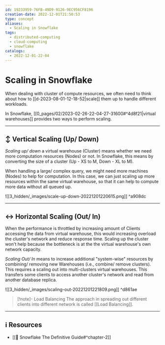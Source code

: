 ```yaml
---
id: 19233959-76FB-49D9-9126-9EC956CF8196
creation-date: 2022-12-01T21:50:53
type: concept
aliases:
  - Scaling in Snowflake
tags:
  - distributed-computing
  - cloud-computing
  - snowflake
catalogs:
  - 2022-12-01-22-04
---
```


# Scaling in Snowflake 


When dealing with cluster of compute resources, we often need to think about how to [[d-2023-08-01-12-18-52|scale]] them up to handle different workloads. 

In Snowflake, [[0_pages/02/2023-02-26-22-04-27-31600#^4d8f21|virtual warehouses]] provides two ways to perform scaling. 

---
## ↕️ Vertical Scaling (Up/ Down)

*Scaling up/ down* a virtual warehouse (Cluster) means whether we need more computation resources (Nodes) or not. In Snowflake, this means by converting the size of a cluster (Up - XS to M, Down - XL to M).  

When handling a large/ complex query, we might need more machines (Nodes) to help for computation. In this case, we can just scaling up more resources within the same virtual warehouse, so that it can help to compute more data without all queued up.

![[3_hidden/_images/scale-up-down-20221201220615.png]] ^a908dc

---
## ↔️ Horizontal Scaling (Out/ In)

When the performance is throttled by increasing amount of Clients accessing the data from virtual warehouse, this would increasing overload the cluster's network and reduce response time. Scaling up the cluster won't help because the bottleneck is at the the virtual warehouse's own network capacity. 

*Scaling Out/ In* means to increase additional "system-wise" resources by combining/ removing new Warehouses (i.e., combine/ remove clusters). This requires a scaling out into multi-clusters virtual warehouses. This transfers some clients to access another cluster's network and read from another database replica. 

![[3_hidden/_images/scaling-out-20221201221809.png]] ^d861ae

> [!note]- Load Balancing 
> The approach in spreading out different clients into different network is called [[Load Balancing]].


---
## ℹ️ Resources
- [[📕 Snowflake The Definitive Guide#^chapter-2]]